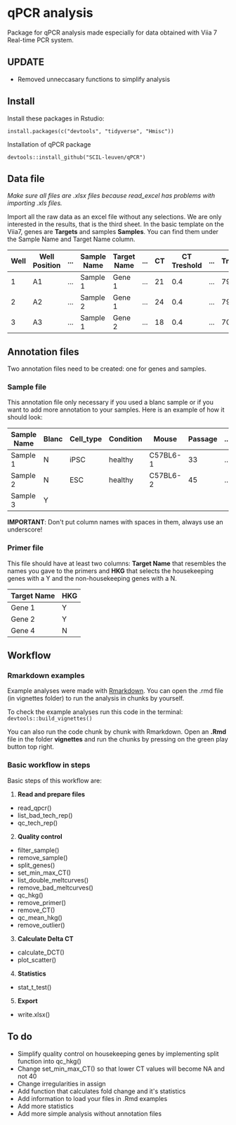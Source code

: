 # qPCR analysis
Package for qPCR analysis made especially for data obtained with Viia 7 Real-time PCR system.

## UPDATE
* Removed unneccasary functions to simplify analysis

## Install

Install these packages in Rstudio:

  `install.packages(c("devtools", "tidyverse", "Hmisc"))`

Installation of qPCR package

  `devtools::install_github("SCIL-leuven/qPCR")`

## Data file

*Make sure all files are .xlsx files because read_excel has problems with importing .xls files.*

Import all the raw data as an excel file without any selections. We are only interested in the results, that is the third sheet. In the basic template on the Viia7, genes are **Targets** and samples **Samples**. You can find them under the Sample Name and Target Name column.


Well | Well Position |...| Sample Name | Target Name |...| CT | CT Treshold |...| Tm1 | Tm2 | Tm3 
-----|---------------|---|-------------|-------------|---|----|-------------|---|-----|-----|-----
1    | A1            |...| Sample 1    | Gene 1    |...| 21 | 0.4         |...| 79  | ... | ... 
2    | A2            |...| Sample 2    | Gene 1    |...| 24 | 0.4         |...| 79  | ... | ... 
3    | A3            |...| Sample 1    | Gene 2    |...| 18 | 0.4         |...| 70  | 82  | 89  


## Annotation files

Two annotation files need to be created: one for genes and samples.

### Sample file

This annotation file only necessary if you used a blanc sample or if you want to add more annotation to your samples. Here is an example of how it should look:

Sample Name | Blanc |Cell_type  | Condition | Mouse     | Passage   | ...
----------|-------|-----------|-----------|-----------|-----------|------
Sample 1  | N     |iPSC         | healthy   | C57BL6-1  | 33        | ...
Sample 2  | N     |ESC        | healthy   | C57BL6-2  | 45        | ...
Sample 3  | Y     |           |           |           |           |

**IMPORTANT**: Don't put column names with spaces in them, always use an underscore!

### Primer file

This file should have at least two columns: **Target Name**  that resembles the names you gave to the primers and **HKG** that selects the housekeeping genes with a Y and the non-housekeeping genes with a N.

Target Name | HKG
---------|-----
Gene 1 | Y
Gene 2 | Y
Gene 4 | N

## Workflow

### Rmarkdown examples

Example analyses were made with [Rmarkdown](http://rmarkdown.rstudio.com/). You can open the .rmd file (in vignettes folder) to run the analysis in chunks by yourself.

To check the example analyses run this code in the terminal:
`devtools::build_vignettes()`

You can also run the code chunk by chunk with Rmarkdown. Open an **.Rmd** file in the folder **vignettes** and run the chunks by pressing on the green play button top right.

### Basic workflow in steps

Basic steps of this workflow are:
1. **Read and prepare files**
  * read_qpcr()
  * list_bad_tech_rep()
  * qc_tech_rep()
2. **Quality control**
  * filter_sample()
  * remove_sample()
  * split_genes()
  * set_min_max_CT()
  * list_double_meltcurves()
  * remove_bad_meltcurves()
  * qc_hkg()
  * remove_primer()
  * remove_CT()
  * qc_mean_hkg()
  * remove_outlier()
3. **Calculate Delta CT**
  * calculate_DCT()
  * plot_scatter()
4. **Statistics**
  * stat_t_test()
5. **Export**
  * write.xlsx()

## To do
* Simplify quality control on housekeeping genes by implementing split function into qc_hkg()
* Change set_min_max_CT() so that lower CT values will become NA and not 40
* Change irregularities in assign
* Add function that calculates fold change and it's statistics
* Add information to load your files in .Rmd examples
* Add more statistics
* Add more simple analysis without annotation files
